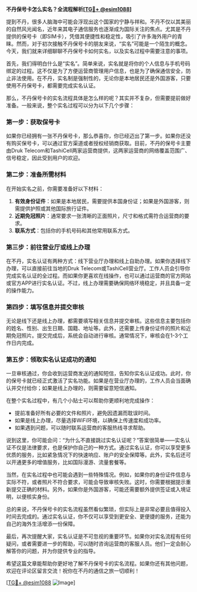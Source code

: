 **不丹保号卡怎么实名？全流程解析[[TG💪+ @esim1088](https://t.me/s/esim1088)]**

提到不丹，很多人脑海中可能会浮现出这个国家的宁静与祥和。不丹不仅以其美丽的自然风光闻名，近年来其电子通信服务也逐渐成为国际关注的焦点。尤其是不丹提供的保号卡（即SIM卡），凭借其便捷性和稳定性，吸引了许多海外用户的青睐。然而，对于初次接触不丹保号卡的朋友来说，“实名”可能是一个陌生的概念。今天，我们就来详细聊聊不丹保号卡如何实名，以及实名过程中需要注意的事项。

首先，我们得明白什么是“实名”。简单来说，实名就是将你的个人信息与手机号码绑定的过程。这不仅是为了方便运营商管理用户信息，也是为了确保通信安全，防止非法使用。在不丹，实名制是强制性的，无论你是本地居民还是外国游客，只要使用不丹保号卡，都需要完成实名认证。

那么，不丹保号卡的实名流程具体是怎么样的呢？其实并不复杂，但需要提前做好准备。一般来说，整个实名过程可以分为以下几个步骤：

### 第一步：获取保号卡

如果你已经拥有一张不丹保号卡，那么恭喜你，你已经迈出了第一步。如果你还没有购买保号卡，可以通过官方渠道或者授权经销商获取。目前，不丹的保号卡主要由Druk Telecom和TashiCell两家运营商提供，这两家运营商的网络覆盖范围广、信号稳定，因此受到用户的欢迎。

### 第二步：准备所需材料

在开始实名之前，你需要准备好以下材料：
1. **有效身份证件**：如果是本地居民，需要提供本国身份证；如果是外国游客，则需提供护照或其他国际旅行证件。
2. **近期免冠照片**：通常要求一张清晰的正面照片，尺寸和格式需符合运营商的要求。
3. **联系方式**：包括你的手机号码和其他常用联系方式。

### 第三步：前往营业厅或线上办理

在不丹，实名认证有两种方式：线下营业厅办理和线上自助办理。如果你选择线下办理，可以直接前往当地的Druk Telecom或TashiCell营业厅。工作人员会引导你完成实名认证的全过程。而如果你更喜欢在线操作，也可以通过运营商的官方网站或官方APP进行实名认证。不过，线上办理需要确保网络环境稳定，并且具备一定的操作能力。

### 第四步：填写信息并提交审核

无论是线下还是线上办理，都需要填写相关信息并提交审核。这些信息主要包括你的姓名、性别、出生日期、国籍、地址等。此外，还需要上传身份证件的照片和近期免冠照片。提交完成后，系统会自动进行审核。通常情况下，审核会在1-3个工作日内完成。

### 第五步：领取实名认证成功的通知

一旦审核通过，你会收到运营商发送的通知短信，告知你实名认证成功。此时，你的保号卡就已经正式激活了实名功能。如果是在营业厅办理的，工作人员会当面确认并交付给你；如果是线上办理的，则需要留意短信通知。

在整个实名过程中，有几个小贴士可以帮助你更顺利地完成操作：
- 提前准备好所有必要的文件和照片，避免因遗漏而耽误时间。
- 如果是线上办理，尽量选择WiFi环境，以确保上传速度和成功率。
- 如果遇到问题，可以随时联系运营商的客服热线寻求帮助。

说到这里，你可能会问：“为什么不直接跳过实名认证呢？”答案很简单——实名认证不仅是法律要求，也是保护你自己的一种方式。通过实名认证，你可以享受更多优质的服务，比如紧急情况下的快速响应、账户的安全保障等。此外，实名后还可以开通更多的增值服务，比如国际漫游、流量套餐等。

当然，在实名过程中也可能会遇到一些特殊情况。例如，如果你的身份证件信息与实际不符，或者照片不符合要求，可能会导致审核失败。这时，你需要根据提示重新提交正确的材料。另外，如果你是外国游客，可能还需要额外提供签证或入境证明，以便核实身份。

总的来说，不丹保号卡的实名流程虽然看似繁琐，但实际上是非常必要且值得投入时间去完成的。通过实名认证，你不仅可以享受到更安全、更便捷的服务，还能为自己的海外生活增添一份保障。

最后，再次提醒大家，实名认证是不可忽视的重要环节。如果你对实名流程有任何疑问，或者需要进一步的帮助，可以随时咨询运营商的客服人员。他们一定会耐心解答你的问题，并为你提供专业的指导。

希望这篇文章能帮助你更好地了解不丹保号卡的实名流程。如果你还有其他问题，欢迎在评论区留言交流！祝你在不丹的通信之旅一切顺利！

[[TG💪+ @esim1088](https://t.me/s/esim1088) ![Image](https://i.postimg.cc/4NQfJmqS/Snipaste-2025-05-13-00-14-12.png)]